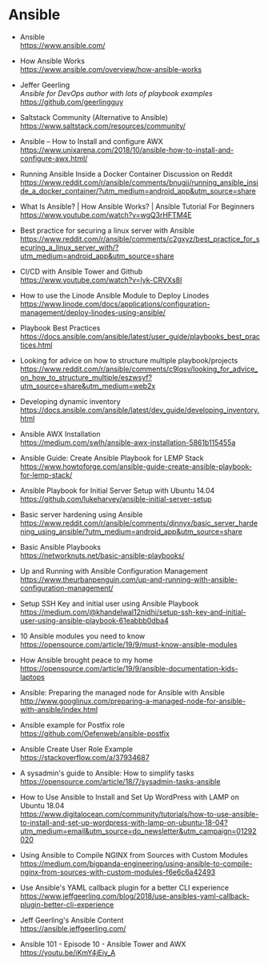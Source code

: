 # Ansible

* Ansible  
  https://www.ansible.com/

* How Ansible Works  
  https://www.ansible.com/overview/how-ansible-works

* Jeffer Geerling  
  *Ansible for DevOps author with lots of playbook examples*  
  https://github.com/geerlingguy

* Saltstack Community (Alternative to Ansible)  
  https://www.saltstack.com/resources/community/

* Ansible – How to Install and configure AWX  
  https://www.unixarena.com/2018/10/ansible-how-to-install-and-configure-awx.html/

* Running Ansible Inside a Docker Container Discussion on Reddit  
  https://www.reddit.com/r/ansible/comments/bnugjj/running_ansible_inside_a_docker_container/?utm_medium=android_app&utm_source=share

* What Is Ansible? | How Ansible Works? | Ansible Tutorial For Beginners  
  https://www.youtube.com/watch?v=wgQ3rHFTM4E

* Best practice for securing a linux server with Ansible  
  https://www.reddit.com/r/ansible/comments/c2gxyz/best_practice_for_securing_a_linux_server_with/?utm_medium=android_app&utm_source=share

* CI/CD with Ansible Tower and Github  
  https://www.youtube.com/watch?v=lyk-CRVXs8I

* How to use the Linode Ansible Module to Deploy Linodes  
  https://www.linode.com/docs/applications/configuration-management/deploy-linodes-using-ansible/

* Playbook Best Practices  
  https://docs.ansible.com/ansible/latest/user_guide/playbooks_best_practices.html

* Looking for advice on how to structure multiple playbook/projects  
  https://www.reddit.com/r/ansible/comments/c9lqsv/looking_for_advice_on_how_to_structure_multiple/eszwsyf?utm_source=share&utm_medium=web2x

* Developing dynamic inventory  
  https://docs.ansible.com/ansible/latest/dev_guide/developing_inventory.html

* Ansible AWX Installation  
  https://medium.com/swlh/ansible-awx-installation-5861b115455a

* Ansible Guide: Create Ansible Playbook for LEMP Stack  
  https://www.howtoforge.com/ansible-guide-create-ansible-playbook-for-lemp-stack/

* Ansible Playbook for Initial Server Setup with Ubuntu 14.04  
  https://github.com/lukeharvey/ansible-initial-server-setup

* Basic server hardening using Ansible  
  https://www.reddit.com/r/ansible/comments/djnnyx/basic_server_hardening_using_ansible/?utm_medium=android_app&utm_source=share

* Basic Ansible Playbooks  
  https://networknuts.net/basic-ansible-playbooks/

* Up and Running with Ansible Configuration Management  
  https://www.theurbanpenguin.com/up-and-running-with-ansible-configuration-management/

* Setup SSH Key and initial user using Ansible Playbook  
  https://medium.com/@khandelwal12nidhi/setup-ssh-key-and-initial-user-using-ansible-playbook-61eabbb0dba4

* 10 Ansible modules you need to know  
  https://opensource.com/article/19/9/must-know-ansible-modules

* How Ansible brought peace to my home  
  https://opensource.com/article/19/9/ansible-documentation-kids-laptops

* Ansible: Preparing the managed node for Ansible with Ansible  
  http://www.googlinux.com/preparing-a-managed-node-for-ansible-with-ansible/index.html

* Ansible example for Postfix role  
  https://github.com/Oefenweb/ansible-postfix

* Ansible Create User Role Example  
  https://stackoverflow.com/a/37934687

* A sysadmin's guide to Ansible: How to simplify tasks  
  https://opensource.com/article/18/7/sysadmin-tasks-ansible

* How to Use Ansible to Install and Set Up WordPress with LAMP on Ubuntu 18.04  
  https://www.digitalocean.com/community/tutorials/how-to-use-ansible-to-install-and-set-up-wordpress-with-lamp-on-ubuntu-18-04?utm_medium=email&utm_source=do_newsletter&utm_campaign=01292020

* Using Ansible to Compile NGINX from Sources with Custom Modules  
  https://medium.com/bigpanda-engineering/using-ansible-to-compile-nginx-from-sources-with-custom-modules-f6e6c6a42493

* Use Ansible's YAML callback plugin for a better CLI experience  
  https://www.jeffgeerling.com/blog/2018/use-ansibles-yaml-callback-plugin-better-cli-experience

* Jeff Geerling's Ansible Content  
  https://ansible.jeffgeerling.com/

* Ansible 101 - Episode 10 - Ansible Tower and AWX  
  https://youtu.be/iKmY4jEiy_A